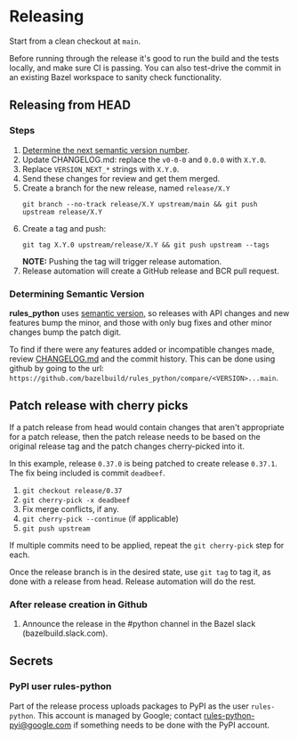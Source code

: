 # Releasing

Start from a clean checkout at `main`.

Before running through the release it's good to run the build and the tests locally, and make sure CI is passing. You can
also test-drive the commit in an existing Bazel workspace to sanity check functionality.

## Releasing from HEAD

### Steps
1. [Determine the next semantic version number](#determining-semantic-version).
1. Update CHANGELOG.md: replace the `v0-0-0` and `0.0.0` with `X.Y.0`.
1. Replace `VERSION_NEXT_*` strings with `X.Y.0`.
1. Send these changes for review and get them merged.
1. Create a branch for the new release, named `release/X.Y`
   ```
   git branch --no-track release/X.Y upstream/main && git push upstream release/X.Y
   ```
1. Create a tag and push:
   ```
   git tag X.Y.0 upstream/release/X.Y && git push upstream --tags
   ```
   **NOTE:** Pushing the tag will trigger release automation.
1. Release automation will create a GitHub release and BCR pull request.

### Determining Semantic Version

**rules_python** uses [semantic version](https://semver.org), so releases with
API changes and new features bump the minor, and those with only bug fixes and
other minor changes bump the patch digit.

To find if there were any features added or incompatible changes made, review
[CHANGELOG.md](CHANGELOG.md) and the commit history. This can be done using
github by going to the url:
`https://github.com/bazelbuild/rules_python/compare/<VERSION>...main`.

## Patch release with cherry picks

If a patch release from head would contain changes that aren't appropriate for
a patch release, then the patch release needs to be based on the original
release tag and the patch changes cherry-picked into it.

In this example, release `0.37.0` is being patched to create release `0.37.1`.
The fix being included is commit `deadbeef`.

1. `git checkout release/0.37`
1. `git cherry-pick -x deadbeef`
1. Fix merge conflicts, if any.
1. `git cherry-pick --continue` (if applicable)
1. `git push upstream`

If multiple commits need to be applied, repeat the `git cherry-pick` step for
each.

Once the release branch is in the desired state, use `git tag` to tag it, as
done with a release from head. Release automation will do the rest.

### After release creation in Github

1. Announce the release in the #python channel in the Bazel slack (bazelbuild.slack.com).

## Secrets

### PyPI user rules-python

Part of the release process uploads packages to PyPI as the user `rules-python`.
This account is managed by Google; contact rules-python-pyi@google.com if
something needs to be done with the PyPI account.
